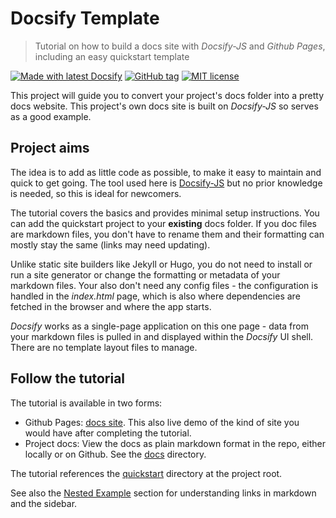# Docsify Template
> Tutorial on how to build a docs site with _Docsify-JS_ and _Github Pages_, including an easy quickstart template

[![Made with latest Docsify](https://img.shields.io/npm/v/docsify?label=docsify)](https://docsify.js.org/)
[![GitHub tag](https://img.shields.io/github/tag/MichaelCurrin/docsify-template.svg)](https://GitHub.com/MichaelCurrin/docsify-template/tags/)
[![MIT license](https://img.shields.io/badge/License-MIT-blue.svg)](https://github.com/MichaelCurrin/docsify-template/blob/master/LICENSE)

This project will guide you to convert your project's docs folder into a pretty docs website. This project's own docs site is built on _Docsify-JS_ so serves as a good example.

## Project aims

The idea is to add as little code as possible, to make it easy to maintain and quick to get going. The tool used here is [Docsify-JS](https://docsify.js.org/) but no prior knowledge is needed, so this is ideal for newcomers.

The tutorial covers the basics and provides minimal setup instructions. You can add the quickstart project to your **existing** docs folder. If you doc files are markdown files, you don't have to rename them and their formatting can mostly stay the same (links may need updating).

Unlike static site builders like Jekyll or Hugo, you do not need to install or run a site generator or change the formatting or metadata of your markdown files. Your also don't need any config files - the configuration is handled in the _index.html_ page, which is also where dependencies are fetched in the browser and where the app starts.

_Docsify_ works as a single-page application on this one page - data from your markdown files is pulled in and displayed within the _Docsify_ UI shell. There are no template layout files to manage.

## Follow the tutorial

The tutorial is available in two forms:

- Github Pages: [docs site](https://michaelcurrin.github.io/docsify-template/#/). This also live demo of the kind of site you would have after completing the tutorial.
- Project docs: View the docs as plain markdown format in the repo, either locally or on Github. See the [docs](/docs) directory.

The tutorial references the [quickstart](/quickstart) directory at the project root.

See also the [Nested Example](/nested_example/README.md) section for understanding links in markdown and the sidebar.
